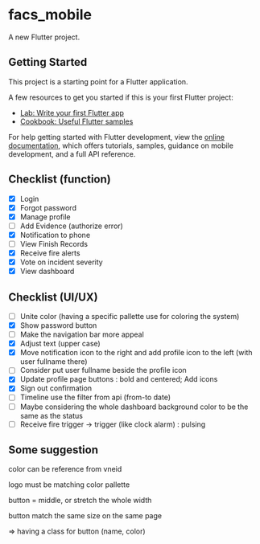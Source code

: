# facs_mobile

A new Flutter project.

## Getting Started

This project is a starting point for a Flutter application.

A few resources to get you started if this is your first Flutter project:

- [Lab: Write your first Flutter app](https://docs.flutter.dev/get-started/codelab)
- [Cookbook: Useful Flutter samples](https://docs.flutter.dev/cookbook)

For help getting started with Flutter development, view the
[online documentation](https://docs.flutter.dev/), which offers tutorials,
samples, guidance on mobile development, and a full API reference.

## Checklist (function)
 - [X] Login
 - [X] Forgot password
 - [X] Manage profile
 - [ ] Add Evidence (authorize error)
 - [X] Notification to phone
 - [ ] View Finish Records
 - [X] Receive fire alerts
 - [X] Vote on incident severity
 - [X] View dashboard

## Checklist (UI/UX)
 - [ ] Unite color (having a specific pallette use for coloring the system)
 - [X] Show password button
 - [ ] Make the navigation bar more appeal
 - [X] Adjust text (upper case)
 - [X] Move notification icon to the right and add profile icon to the left (with user fullname there)
 - [ ] Consider put user fullname beside the profile icon
 - [X] Update profile page buttons : bold and centered; Add icons
 - [X] Sign out confirmation
 - [ ] Timeline use the filter from api (from-to date)
 - [ ] Maybe considering the whole dashboard background color to be the same as the status
 - [ ] Receive fire trigger -> trigger (like clock alarm) : pulsing

## Some suggestion
color can be reference from vneid

logo must be matching color pallette

button = middle, or stretch the whole width

button match the same size on the same page 

=> having a class for button (name, color)